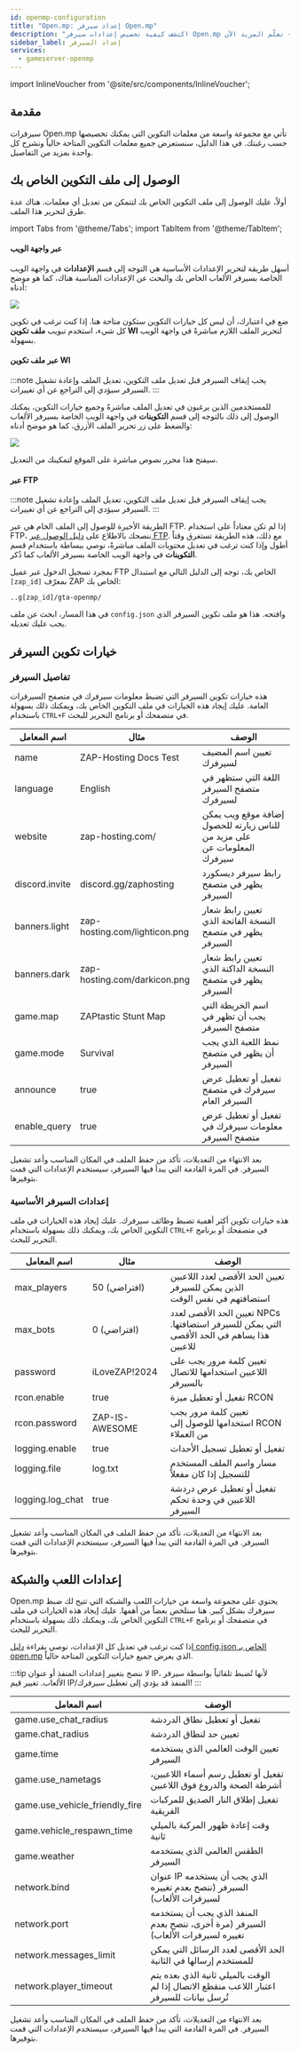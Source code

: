 ```yaml
---
id: openmp-configuration
title: "Open.mp: إعداد سيرفر Open.mp"
description: "اكتشف كيفية تخصيص إعدادات سيرفر Open.mp لتحسين تجربة اللعب وأداء السيرفر → تعلّم المزيد الآن"
sidebar_label: إعداد السيرفر
services:
  - gameserver-openmp
---
```


import InlineVoucher from '@site/src/components/InlineVoucher';

## مقدمة

سيرفرات Open.mp تأتي مع مجموعة واسعة من معلمات التكوين التي يمكنك تخصيصها حسب رغبتك. في هذا الدليل، سنستعرض جميع معلمات التكوين المتاحة حالياً ونشرح كل واحدة بمزيد من التفاصيل.

<InlineVoucher />

## الوصول إلى ملف التكوين الخاص بك

أولاً، عليك الوصول إلى ملف التكوين الخاص بك لتتمكن من تعديل أي معلمات. هناك عدة طرق لتحرير هذا الملف.

import Tabs from '@theme/Tabs';
import TabItem from '@theme/TabItem';

<Tabs>
<TabItem value="settings" label="عبر واجهة الويب" default>

#### عبر واجهة الويب

أسهل طريقة لتحرير الإعدادات الأساسية هي التوجه إلى قسم **الإعدادات** في واجهة الويب الخاصة بسيرفر الألعاب الخاص بك والبحث عن الإعدادات المناسبة هناك، كما هو موضح أدناه:

![](https://screensaver01.zap-hosting.com/index.php/s/QDPzFgWRrfB49HB/preview)

ضع في اعتبارك، أن ليس كل خيارات التكوين ستكون متاحة هنا. إذا كنت ترغب في تكوين كل شيء، استخدم تبويب **ملف تكوين WI** لتحرير الملف اللازم مباشرةً في واجهة الويب بسهولة.

</TabItem>

<TabItem value="configs" label="عبر ملف تكوين WI">

#### عبر ملف تكوين WI

:::note
يجب إيقاف السيرفر قبل تعديل ملف التكوين، تعديل الملف وإعادة تشغيل السيرفر سيؤدي إلى التراجع عن أي تغييرات.
:::

للمستخدمين الذين يرغبون في تعديل الملف مباشرةً وجميع خيارات التكوين، يمكنك الوصول إلى ذلك بالتوجه إلى قسم **التكوينات** في واجهة الويب الخاصة بسيرفر الألعاب والضغط على زر تحرير الملف الأزرق، كما هو موضح أدناه:

![](https://github.com/zaphosting/docs/assets/42719082/6a147644-8bfb-4e5d-bff5-3e2c5d999e64)

سيفتح هذا محرر نصوص مباشرة على الموقع لتمكينك من التعديل.

</TabItem>

<TabItem value="ftp" label="عبر FTP">


#### عبر FTP

:::note
يجب إيقاف السيرفر قبل تعديل ملف التكوين، تعديل الملف وإعادة تشغيل السيرفر سيؤدي إلى التراجع عن أي تغييرات.
:::

الطريقة الأخيرة للوصول إلى الملف الخام هي عبر FTP. إذا لم تكن معتاداً على استخدام FTP، ننصحك بالاطلاع على [دليل الوصول عبر FTP](gameserver-ftpaccess.md). مع ذلك، هذه الطريقة تستغرق وقتاً أطول وإذا كنت ترغب في تعديل محتويات الملف مباشرةً، نوصي ببساطة باستخدام قسم **التكوينات** في واجهة الويب الخاصة بسيرفر الألعاب كما ذُكر.

بمجرد تسجيل الدخول عبر عميل FTP الخاص بك، توجه إلى الدليل التالي مع استبدال `[zap_id]` بمعرّف ZAP الخاص بك:
```
..g[zap_id]/gta-openmp/
```

في هذا المسار، ابحث عن ملف `config.json` وافتحه. هذا هو ملف تكوين السيرفر الذي يجب عليك تعديله.

</TabItem>
</Tabs>

## خيارات تكوين السيرفر

### تفاصيل السيرفر

هذه خيارات تكوين السيرفر التي تضبط معلومات سيرفرك في متصفح السيرفرات العامة. عليك إيجاد هذه الخيارات في ملف التكوين الخاص بك، ويمكنك ذلك بسهولة باستخدام `CTRL+F` في متصفحك أو برنامج التحرير للبحث.

| اسم المعامل                  | مثال                                   | الوصف                                                                                  |
| ---------------------------- | ------------------------------------- | ------------------------------------------------------------------------------------- |
| name                         | ZAP-Hosting Docs Test                  | تعيين اسم المضيف لسيرفرك                                                             |
| language                     | English                               | اللغة التي ستظهر في متصفح السيرفر لسيرفرك                                            |
| website                      | zap-hosting.com/                      | إضافة موقع ويب يمكن للناس زيارته للحصول على مزيد من المعلومات عن سيرفرك               |
| discord.invite               | discord.gg/zaphosting                 | رابط سيرفر ديسكورد يظهر في متصفح السيرفر                                            |
| banners.light                | zap-hosting.com/lighticon.png         | تعيين رابط شعار النسخة الفاتحة الذي يظهر في متصفح السيرفر                           |
| banners.dark                 | zap-hosting.com/darkicon.png          | تعيين رابط شعار النسخة الداكنة الذي يظهر في متصفح السيرفر                           |
| game.map                     | ZAPtastic Stunt Map                   | اسم الخريطة التي يجب أن تظهر في متصفح السيرفر                                       |
| game.mode                    | Survival                             | نمط اللعبة الذي يجب أن يظهر في متصفح السيرفر                                        |
| announce                     | true                                 | تفعيل أو تعطيل عرض سيرفرك في متصفح السيرفر العام                                   |
| enable_query                 | true                                 | تفعيل أو تعطيل عرض معلومات سيرفرك في متصفح السيرفر                                  |

بعد الانتهاء من التعديلات، تأكد من حفظ الملف في المكان المناسب وأعد تشغيل السيرفر. في المرة القادمة التي يبدأ فيها السيرفر، سيستخدم الإعدادات التي قمت بتوفيرها.

### إعدادات السيرفر الأساسية

هذه خيارات تكوين أكثر أهمية تضبط وظائف سيرفرك. عليك إيجاد هذه الخيارات في ملف التكوين الخاص بك، ويمكنك ذلك بسهولة باستخدام `CTRL+F` في متصفحك أو برنامج التحرير للبحث.

| اسم المعامل                  | مثال                                   | الوصف                                                                                     |
| ---------------------------- | ------------------------------------- | ---------------------------------------------------------------------------------------- | 
| max_players                  | 50 (افتراضي)                         | تعيين الحد الأقصى لعدد اللاعبين الذين يمكن للسيرفر استضافتهم في نفس الوقت              |
| max_bots                     | 0 (افتراضي)                          | تعيين الحد الأقصى لعدد NPCs التي يمكن للسيرفر استضافتها. هذا يساهم في الحد الأقصى للاعبين |
| password                     | iLoveZAP!2024                        | تعيين كلمة مرور يجب على اللاعبين استخدامها للاتصال بالسيرفر                             |
| rcon.enable                  | true                                 | تفعيل أو تعطيل ميزة RCON                                                                |
| rcon.password                | ZAP-IS-AWESOME                      | تعيين كلمة مرور يجب استخدامها للوصول إلى RCON من العملاء                                |
| logging.enable               | true                                 | تفعيل أو تعطيل تسجيل الأحداث                                                           |
| logging.file                 | log.txt                             | مسار واسم الملف المستخدم للتسجيل إذا كان مفعلاً                                        |
| logging.log_chat             | true                                 | تفعيل أو تعطيل عرض دردشة اللاعبين في وحدة تحكم السيرفر                                 |

بعد الانتهاء من التعديلات، تأكد من حفظ الملف في المكان المناسب وأعد تشغيل السيرفر. في المرة القادمة التي يبدأ فيها السيرفر، سيستخدم الإعدادات التي قمت بتوفيرها.

## إعدادات اللعب والشبكة

Open.mp يحتوي على مجموعة واسعة من خيارات اللعب والشبكة التي تتيح لك ضبط سيرفرك بشكل كبير. هنا سنلخص بعضاً من أهمها. عليك إيجاد هذه الخيارات في ملف التكوين الخاص بك، ويمكنك ذلك بسهولة باستخدام `CTRL+F` في متصفحك أو برنامج التحرير للبحث.

إذا كنت ترغب في تعديل كل الإعدادات، نوصي بقراءة [دليل config.json الخاص بـ open.mp](https://www.open.mp/docs/server/config.json) الذي يعرض جميع خيارات التكوين المتاحة حالياً.

:::tip
لا ننصح بتغيير إعدادات المنفذ أو عنوان IP، لأنها تُضبط تلقائياً بواسطة سيرفر الألعاب. تغيير قيم IP/المنفذ قد يؤدي إلى تعطيل سيرفرك!
:::

| اسم المعامل                  | الوصف                                                                                      | 
| ---------------------------- | ------------------------------------------------------------------------------------------ | 
| game.use_chat_radius         | تفعيل أو تعطيل نطاق الدردشة                                                                |
| game.chat_radius             | تعيين حد لنطاق الدردشة                                                                     |
| game.time                    | تعيين الوقت العالمي الذي يستخدمه السيرفر                                                 |
| game.use_nametags            | تفعيل أو تعطيل رسم أسماء اللاعبين، أشرطة الصحة والدروع فوق اللاعبين                      |
| game.use_vehicle_friendly_fire | تفعيل إطلاق النار الصديق للمركبات الفريقية                                               |
| game.vehicle_respawn_time    | وقت إعادة ظهور المركبة بالميلي ثانية                                                      |
| game.weather                 | الطقس العالمي الذي يستخدمه السيرفر                                                       |
| network.bind                 | عنوان IP الذي يجب أن يستخدمه السيرفر (ننصح بعدم تغييره لسيرفرات الألعاب)                 |
| network.port                 | المنفذ الذي يجب أن يستخدمه السيرفر (مرة أخرى، ننصح بعدم تغييره لسيرفرات الألعاب)         |
| network.messages_limit       | الحد الأقصى لعدد الرسائل التي يمكن للمستخدم إرسالها في الثانية                           |
| network.player_timeout       | الوقت بالميلي ثانية الذي بعده يتم اعتبار اللاعب منقطع الاتصال إذا لم تُرسل بيانات للسيرفر |

بعد الانتهاء من التعديلات، تأكد من حفظ الملف في المكان المناسب وأعد تشغيل السيرفر. في المرة القادمة التي يبدأ فيها السيرفر، سيستخدم الإعدادات التي قمت بتوفيرها.

<InlineVoucher />